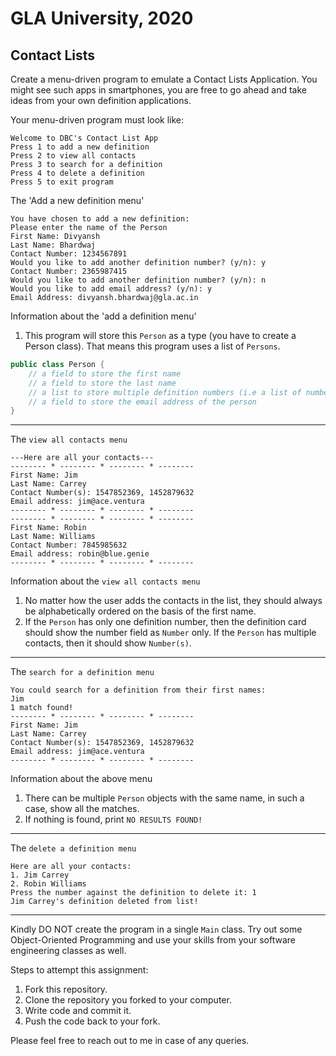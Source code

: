 # GLA University, 2020

## Contact Lists

Create a menu-driven program to emulate a Contact Lists Application. 
You might see such apps in smartphones, you are free to go ahead and take ideas
from your own definition applications.  

Your menu-driven program must look like: 
```
Welcome to DBC's Contact List App
Press 1 to add a new definition
Press 2 to view all contacts
Press 3 to search for a definition
Press 4 to delete a definition
Press 5 to exit program 
```

The 'Add a new definition menu'
```
You have chosen to add a new definition: 
Please enter the name of the Person
First Name: Divyansh
Last Name: Bhardwaj
Contact Number: 1234567891
Would you like to add another definition number? (y/n): y
Contact Number: 2365987415
Would you like to add another definition number? (y/n): n
Would you like to add email address? (y/n): y
Email Address: divyansh.bhardwaj@gla.ac.in
```
Information about the 'add a definition menu'
1. This program will store this `Person` as a type (you have to create a Person class).
That means this program uses a list of `Persons`.

```java
public class Person {
    // a field to store the first name
    // a field to store the last name
    // a list to store multiple definition numbers (i.e a list of numbers)
    // a field to store the email address of the person 
}
```
---
The `view all contacts menu`
```
---Here are all your contacts---
-------- * -------- * -------- * --------
First Name: Jim
Last Name: Carrey
Contact Number(s): 1547852369, 1452879632
Email address: jim@ace.ventura
-------- * -------- * -------- * --------
-------- * -------- * -------- * --------
First Name: Robin
Last Name: Williams
Contact Number: 7845985632
Email address: robin@blue.genie
-------- * -------- * -------- * --------
```
Information about the `view all contacts menu`
1. No matter how the user adds the contacts in the list,
they should always be alphabetically ordered on the basis of the first name.
2. If the `Person` has only one definition number, then the definition card should show
the number field as `Number` only. If the `Person` has multiple contacts, then it
should show `Number(s)`.
--- 

The `search for a definition menu`
```
You could search for a definition from their first names: 
Jim
1 match found!
-------- * -------- * -------- * --------
First Name: Jim
Last Name: Carrey
Contact Number(s): 1547852369, 1452879632
Email address: jim@ace.ventura
-------- * -------- * -------- * --------
```
Information about the above menu
1. There can be multiple `Person` objects with the same name, in such a case, 
show all the matches.
2. If nothing is found, print `NO RESULTS FOUND!`
---

The `delete a definition menu`
```
Here are all your contacts: 
1. Jim Carrey
2. Robin Williams
Press the number against the definition to delete it: 1
Jim Carrey's definition deleted from list!
```
---

Kindly DO NOT create the program in a single `Main` class. Try out some Object-Oriented Programming and
use your skills from your software engineering classes as well.

Steps to attempt this assignment:
1. Fork this repository.
2. Clone the repository you forked to your computer.
3. Write code and commit it.
4. Push the code back to your fork.

Please feel free to reach out to me in case of any queries.